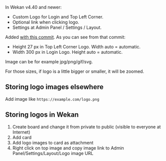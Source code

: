 In Wekan v4.40 and newer:

- Custom Logo for Login and Top Left Corner.
- Optional link when clicking logo.
- Settings at Admin Panel / Settings / Layout.

Added [with this commit](https://github.com/wekan/wekan/commit/a7c3317ed696fad8e211b22afbb3012f3a4f2ddb). As you can see from that commit:
- Height 27 px in Top Left Corner Logo. Width auto = automatic.
- Width 300 px in Login Logo. Height auto = automatic.

Image can be for example jpg/png/gif/svg.

For those sizes, if logo is a little bigger or smaller, it will be zoomed.

## Storing logo images elsewhere

Add image like `https://example.com/logo.png`

## Storing logos in Wekan

1. Create board and change it from private to public (visible to everyone at Internet)
2. Add card
3. Add logo images to card as attachment
4. Right click on top image and copy image link to Admin Panel/Settings/Layout/Logo image URL

